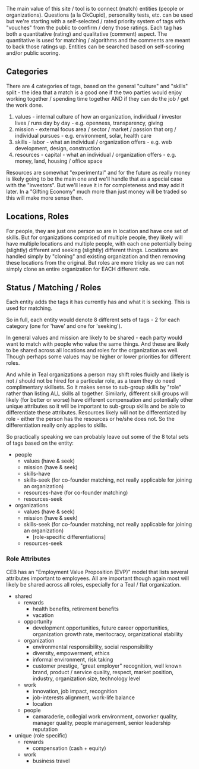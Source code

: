 
The main value of this site / tool is to connect (match) entities (people or organizations). Questions (a la OkCupid), personality tests, etc. can be used but we're starting with a self-selected / rated priority system of tags with "vouches" from the public to confirm / deny those ratings.
Each tag has both a quantitative (rating) and qualitative (comment) aspect. The quantitative is used for matching / algorithms and the comments are meant to back those ratings up. Entities can be searched based on self-scoring and/or public scoring.


## Categories

There are 4 categories of tags, based on the general "culture" and "skills" split - the idea that a match is a good one if the two parties would enjoy working together / spending time together AND if they can do the job / get the work done.

1. values - internal culture of how an organization, individual / investor lives / runs day by day - e.g. openness, transparency, giving
2. mission - external focus area / sector / market / passion that org / individual pursues - e.g. environment, solar, health care
3. skills - labor - what an individual / organization offers - e.g. web development, design, construction
4. resources - capital - what an individual / organization offers - e.g. money, land, housing / office space

Resources are somewhat "experimental" and for the future as really money is likely going to be the main one and we'll handle that as a special case with the "investors". But we'll leave it in for completeness and may add it later. In a "Gifting Economy" much more than just money will be traded so this will make more sense then.


## Locations, Roles

For people, they are just one person so are in location and have one set of skills. But for organizations comprised of multiple people, they likely will have multiple locations and multiple people, with each one potentially being (slightly) different and seeking (slightly) different things. Locations are handled simply by "cloning" and existing organization and then removing these locations from the original. But roles are more tricky as we can not simply clone an entire organization for EACH different role.


## Status / Matching / Roles

Each entity adds the tags it has currently has and what it is seeking. This is used for matching.

So in full, each entity would denote 8 different sets of tags - 2 for each category (one for 'have' and one for 'seeking').

In general values and mission are likely to be shared - each party would want to match with people who value the same things. And these are likely to be shared across all locations and roles for the organization as well. Though perhaps some values may be higher or lower priorities for different roles.

And while in Teal organizations a person may shift roles fluidly and likely is not / should not be hired for a particular role, as a team they do need complimentary skillsets. So it makes sense to sub-group skills by "role" rather than listing ALL skills all together. Similarly, different skill groups will likely (for better or worse) have different compensation and potentially other unique attributes so it will be important to sub-group skills and be able to differentiate these attributes. Resources likely will not be differentiated by role - either the person has the resources or he/she does not. So the differentiation really only applies to skills.

So practically speaking we can probably leave out some of the 8 total sets of tags based on the entity:

- people
  - values (have & seek)
  - mission (have & seek)
  - skills-have
  - skills-seek (for co-founder matching, not really applicable for joining an organization)
  - resources-have (for co-founder matching)
  - resources-seek
- organizations
  - values (have & seek)
  - mission (have & seek)
  - skills-seek (for co-founder matching, not really applicable for joining an organization)
    - [role-specific differentiations]
  - resources-seek


### Role Attributes

CEB has an "Employment Value Proposition (EVP)" model that lists several attributes important to employees. All are important though again most will likely be shared across all roles, especially for a Teal / flat organization.

- shared
  - rewards
    - health benefits, retirement benefits
    - vacation
  - opportunity
    - development opportunities, future career opportunities, organization growth rate, meritocracy, organizational stability
  - organization
    - environmental responsibility, social responsibility
    - diversity, empowerment, ethics
    - informal environment, risk taking
    - customer prestige, "great employer" recognition, well known brand, product / service quality, respect, market position, industry, organization size, technology level
  - work
    - innovation, job impact, recognition
    - job-interests alignment, work-life balance
    - location
  - people
    - camaraderie, collegial work environment, coworker quality, manager quality, people management, senior leadership reputation
- unique (role specific)
  - rewards
    - compensation (cash + equity)
  - work
    - business travel